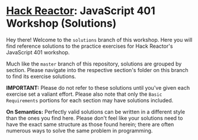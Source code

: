 # [Hack Reactor](https://www.hackreactor.com): JavaScript 401 Workshop (Solutions)

Hey there! Welcome to the `solutions` branch of this workshop. Here you will find reference solutions to the practice exercises for Hack Reactor's JavaScript 401 workshop.

Much like the `master` branch of this repository, solutions are grouped by section. Please navigate into the respective section's folder on this branch to find its exercise solutions.

**IMPORTANT:** Please do not refer to these solutions until you've given each exercise set a valiant effort. Please also note that only the `Basic Requirements` portions for each section may have solutions included.

**On Semantics:** Perfectly valid solutions can be written in a different style than the ones you find here. Please don't feel like your solutions need to have the exact same structure as those found herein; there are often numerous ways to solve the same problem in programming.
